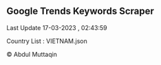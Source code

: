 

## Google Trends Keywords Scraper 
 
Last Update 17-03-2023 , 02:43:59

Country List :
VIETNAM.json



© Abdul Muttaqin 
